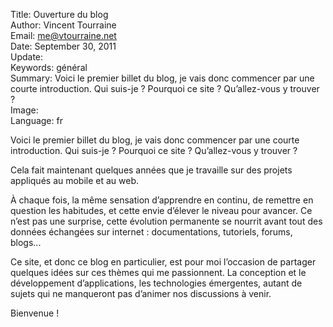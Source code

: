 Title:    Ouverture du blog  
Author:   Vincent Tourraine  
Email:    me@vtourraine.net  
Date:     September 30, 2011  
Update:   
Keywords: général  
Summary:  Voici le premier billet du blog, je vais donc commencer par une courte introduction. Qui suis-je ? Pourquoi ce site ? Qu’allez-vous y trouver ?  
Image:    
Language: fr  

Voici le premier billet du blog, je vais donc commencer par une courte introduction. Qui suis-je ? Pourquoi ce site ? Qu’allez-vous y trouver ?

Cela fait maintenant quelques années que je travaille sur des projets appliqués au mobile et au web.

À chaque fois, la même sensation d’apprendre en continu, de remettre en question les habitudes, et cette envie d’élever le niveau pour avancer. Ce n’est pas une surprise, cette évolution permanente se nourrit avant tout des données échangées sur internet : documentations, tutoriels, forums, blogs... 

Ce site, et donc ce blog en particulier, est pour moi l’occasion de partager quelques idées sur ces thèmes qui me passionnent. La conception et le développement d’applications, les technologies émergentes, autant de sujets qui ne manqueront pas d’animer nos discussions à venir.

Bienvenue !
